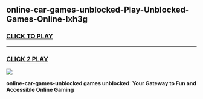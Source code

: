 
## online-car-games-unblocked-Play-Unblocked-Games-Online-lxh3g
<h3>
<a href="https://premium76.site?title=online-car-games-unblocked&ref=24A">CLICK TO PLAY</a></h3>
<hr>

<h3>
<a href="https://premium76.site?title=online-car-games-unblocked&ref=24A">CLICK 2 PLAY</a>
  
</h3>

<a href="https://premium76.site?title=online-car-games-unblocked&ref=24A"><img src="https://clearcache.store/games.png"></a>


**online-car-games-unblocked games unblocked: Your Gateway to Fun and Accessible Online Gaming**
